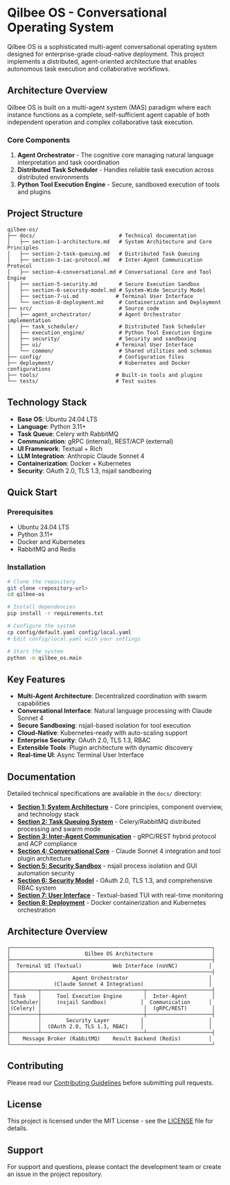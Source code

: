 # Qilbee OS - Conversational Operating System

Qilbee OS is a sophisticated multi-agent conversational operating system designed for enterprise-grade cloud-native deployment. This project implements a distributed, agent-oriented architecture that enables autonomous task execution and collaborative workflows.

## Architecture Overview

Qilbee OS is built on a multi-agent system (MAS) paradigm where each instance functions as a complete, self-sufficient agent capable of both independent operation and complex collaborative task execution.

### Core Components

1. **Agent Orchestrator** - The cognitive core managing natural language interpretation and task coordination
2. **Distributed Task Scheduler** - Handles reliable task execution across distributed environments
3. **Python Tool Execution Engine** - Secure, sandboxed execution of tools and plugins

## Project Structure

```
qilbee-os/
├── docs/                           # Technical documentation
│   ├── section-1-architecture.md   # System Architecture and Core Principles
│   ├── section-2-task-queuing.md   # Distributed Task Queuing
│   ├── section-3-iac-protocol.md   # Inter-Agent Communication Protocol
│   ├── section-4-conversational.md # Conversational Core and Tool Engine
│   ├── section-5-security.md       # Secure Execution Sandbox
│   ├── section-6-security-model.md # System-Wide Security Model
│   ├── section-7-ui.md            # Terminal User Interface
│   └── section-8-deployment.md     # Containerization and Deployment
├── src/                            # Source code
│   ├── agent_orchestrator/         # Agent Orchestrator implementation
│   ├── task_scheduler/             # Distributed Task Scheduler
│   ├── execution_engine/           # Python Tool Execution Engine
│   ├── security/                   # Security and sandboxing
│   ├── ui/                        # Terminal User Interface
│   └── common/                     # Shared utilities and schemas
├── config/                         # Configuration files
├── deployment/                     # Kubernetes and Docker configurations
├── tools/                         # Built-in tools and plugins
└── tests/                         # Test suites
```

## Technology Stack

- **Base OS**: Ubuntu 24.04 LTS
- **Language**: Python 3.11+
- **Task Queue**: Celery with RabbitMQ
- **Communication**: gRPC (internal), REST/ACP (external)
- **UI Framework**: Textual + Rich
- **LLM Integration**: Anthropic Claude Sonnet 4
- **Containerization**: Docker + Kubernetes
- **Security**: OAuth 2.0, TLS 1.3, nsjail sandboxing

## Quick Start

### Prerequisites

- Ubuntu 24.04 LTS
- Python 3.11+
- Docker and Kubernetes
- RabbitMQ and Redis

### Installation

```bash
# Clone the repository
git clone <repository-url>
cd qilbee-os

# Install dependencies
pip install -r requirements.txt

# Configure the system
cp config/default.yaml config/local.yaml
# Edit config/local.yaml with your settings

# Start the system
python -m qilbee_os.main
```

## Key Features

- **Multi-Agent Architecture**: Decentralized coordination with swarm capabilities
- **Conversational Interface**: Natural language processing with Claude Sonnet 4
- **Secure Sandboxing**: nsjail-based isolation for tool execution
- **Cloud-Native**: Kubernetes-ready with auto-scaling support
- **Enterprise Security**: OAuth 2.0, TLS 1.3, RBAC
- **Extensible Tools**: Plugin architecture with dynamic discovery
- **Real-time UI**: Async Terminal User Interface

## Documentation

Detailed technical specifications are available in the `docs/` directory:

- **[Section 1: System Architecture](docs/section-1-architecture.md)** - Core principles, component overview, and technology stack
- **[Section 2: Task Queuing System](docs/section-2-task-queuing.md)** - Celery/RabbitMQ distributed processing and swarm mode
- **[Section 3: Inter-Agent Communication](docs/section-3-iac-protocol.md)** - gRPC/REST hybrid protocol and ACP compliance
- **[Section 4: Conversational Core](docs/section-4-conversational.md)** - Claude Sonnet 4 integration and tool plugin architecture
- **[Section 5: Security Sandbox](docs/section-5-security.md)** - nsjail process isolation and GUI automation security
- **[Section 6: Security Model](docs/section-6-security-model.md)** - OAuth 2.0, TLS 1.3, and comprehensive RBAC system
- **[Section 7: User Interface](docs/section-7-ui.md)** - Textual-based TUI with real-time monitoring
- **[Section 8: Deployment](docs/section-8-deployment.md)** - Docker containerization and Kubernetes orchestration

## Architecture Overview

```
┌─────────────────────────────────────────────────────────────────┐
│                        Qilbee OS Architecture                   │
├─────────────────────────────────────────────────────────────────┤
│  Terminal UI (Textual)          Web Interface (noVNC)          │
├─────────────────────────────────────────────────────────────────┤
│                    Agent Orchestrator                          │
│              (Claude Sonnet 4 Integration)                     │
├─────────┬─────────────────────────────────┬─────────────────────┤
│ Task    │     Tool Execution Engine       │  Inter-Agent        │
│Scheduler│     (nsjail Sandbox)           │  Communication      │
│(Celery) │                                 │  (gRPC/REST)        │
├─────────┼─────────────────────────────────┼─────────────────────┤
│         │        Security Layer          │                     │
│         │  (OAuth 2.0, TLS 1.3, RBAC)    │                     │
├─────────┴─────────────────────────────────┴─────────────────────┤
│    Message Broker (RabbitMQ)    Result Backend (Redis)         │
└─────────────────────────────────────────────────────────────────┘
```

## Contributing

Please read our [Contributing Guidelines](CONTRIBUTING.md) before submitting pull requests.

## License

This project is licensed under the MIT License - see the [LICENSE](LICENSE) file for details.

## Support

For support and questions, please contact the development team or create an issue in the project repository.